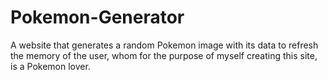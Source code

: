 # Pokemon-Generator
A website that generates a random Pokemon image with its data to refresh the memory of the user, whom for the purpose of myself creating this site, is a Pokemon lover.
